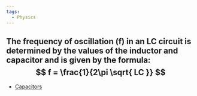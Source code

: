 ```yaml
---
tags:
  - Physics
---
```

The frequency of oscillation (f) in an LC circuit is determined by the values of the inductor and capacitor and is given by the formula:
$$
f = \frac{1}{2\pi \sqrt{ LC }}
$$
---
- [Capacitors](Capacitors.md) 